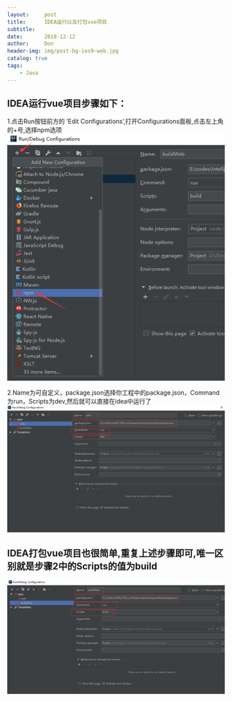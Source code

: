 ```yaml
---
layout:     post
title:      IDEA运行以及打包vue项目
subtitle:   
date:       2018-12-12
author:     Don
header-img: img/post-bg-ios9-web.jpg
catalog: true
tags:
    - Java
---
```


## IDEA运行vue项目步骤如下：
1.点击Run按钮前方的 ‘Edit Configurations’,打开Configurations面板,点击左上角的+号,选择npm选项   
![Image text](https://github.com/Don-Lee/Notes/blob/master/Images/vue1.png)

2.Name为可自定义，package.json选择你工程中的package.json，Command为run，Scripts为dev,然后就可以直接在idea中运行了  
![Image text](https://github.com/Don-Lee/Notes/blob/master/Images/vue2.png)

## IDEA打包vue项目也很简单,重复上述步骤即可,唯一区别就是步骤2中的Scripts的值为build  
![Image text](https://github.com/Don-Lee/Notes/blob/master/Images/vue3.png)

